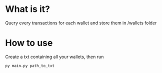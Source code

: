 # What is it?

Query every transactions for each wallet and store them in /wallets folder

# How to use 

Create a txt containing all your wallets, then run

```
py main.py path_to_txt
```
